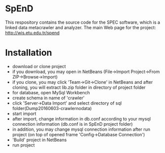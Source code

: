 # SpEnD
This respository contains the source code for the SPEC software, which is a linked data metacrawler and analyzer.
The main Web page for the project: http://wis.etu.edu.tr/spend
# Installation
- download or clone project
- if you download, you may open in NetBeans (File->Import Project->From ZIP->Browse->Import)
- if you clone, you may click 'Team->Git->Clone' in NetBeans and after cloning, you will extract lib.zip folder in directory of project folder
- for database, open MySql Workbench
- create schema in name of 'crawler'
- click 'Server->Data Import' and select directory of sql folder(Dump20160603-crawlernodata)
- start import
- after import, change information in db.conf according to your mysql connection information (db.conf is in SpEnD project folder)
- in addition, you may change mysql connection information after run project (on top of opened frame 'Config->Database Connection')
- 'Build' project in NetBeans
- run project